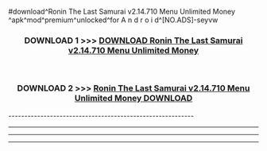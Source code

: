 #download^Ronin The Last Samurai v2.14.710 Menu Unlimited Money ^apk^mod^premium^unlocked^for A n d r o i d^[NO.ADS]-seyvw



<div align="center">

<h3>DOWNLOAD 1 >>> <a href="https://runaway1.web.app/?sq=Ronin The Last Samurai v2.14.710 Menu Unlimited Money ">DOWNLOAD Ronin The Last Samurai v2.14.710 Menu Unlimited Money </a></h3><br>

<h3>DOWNLOAD 2 >>> <a href="https://runaway1.web.app/?sq=Ronin The Last Samurai v2.14.710 Menu Unlimited Money ">Ronin The Last Samurai v2.14.710 Menu Unlimited Money  DOWNLOAD </a></h3>

</div>
----------------------------------------------------------

----------------------------------------------------------

----------------------------------------------------------

----------------------------------------------------------



